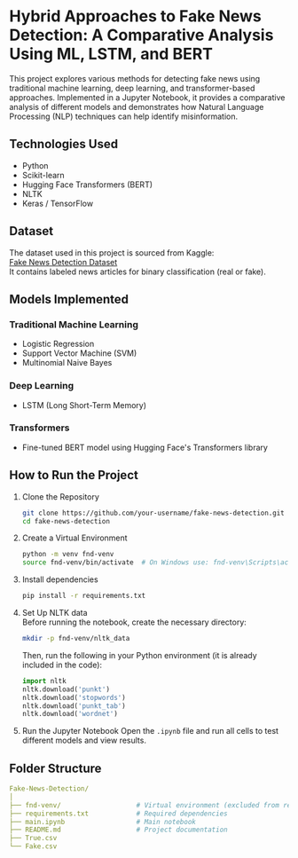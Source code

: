 # Hybrid Approaches to Fake News Detection: A Comparative Analysis Using ML, LSTM, and BERT

This project explores various methods for detecting fake news using traditional machine learning, deep learning, and transformer-based approaches. Implemented in a Jupyter Notebook, it provides a comparative analysis of different models and demonstrates how Natural Language Processing (NLP) techniques can help identify misinformation.

## Technologies Used

- Python
- Scikit-learn
- Hugging Face Transformers (BERT)
- NLTK
- Keras / TensorFlow

## Dataset

The dataset used in this project is sourced from Kaggle:  
[Fake News Detection Dataset](https://www.kaggle.com/code/therealsampat/fake-news-detection/input)  
It contains labeled news articles for binary classification (real or fake).

## Models Implemented

### Traditional Machine Learning
- Logistic Regression
- Support Vector Machine (SVM)
- Multinomial Naive Bayes

### Deep Learning
- LSTM (Long Short-Term Memory)

### Transformers
- Fine-tuned BERT model using Hugging Face's Transformers library

## How to Run the Project

1. Clone the Repository
   ```bash
   git clone https://github.com/your-username/fake-news-detection.git
   cd fake-news-detection

2. Create a Virtual Environment
    ```bash
    python -m venv fnd-venv
    source fnd-venv/bin/activate  # On Windows use: fnd-venv\Scripts\activate

3. Install dependencies
    ```bash
    pip install -r requirements.txt

4. Set Up NLTK data
    <br> Before running the notebook, create the necessary directory:
    ```bash
    mkdir -p fnd-venv/nltk_data
    ```
    
    Then, run the following in your Python environment (it is already included in the code):

    ```python
    import nltk
    nltk.download('punkt')
    nltk.download('stopwords')
    nltk.download('punkt_tab')
    nltk.download('wordnet')

5. Run the Jupyter Notebook
    Open the ``.ipynb`` file and run all cells to test different models and view results.

## Folder Structure

```yaml
Fake-News-Detection/
│
├── fnd-venv/                   # Virtual environment (excluded from repo)
├── requirements.txt            # Required dependencies
├── main.ipynb                  # Main notebook
├── README.md                   # Project documentation
├── True.csv
└── Fake.csv                    



